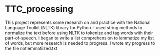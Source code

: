 # TTC_processing
This project represents some research on and practice with the National Language Toolkit (NLTK) library for Python. I used string methods to normalize the text before using NLTK to tokenize and tag words with their part-of-speech. I began to write a list comprehension to lemmatize my list of words, but more research is needed to progress. I wrote my progress to the file notlemmatiized.txt
